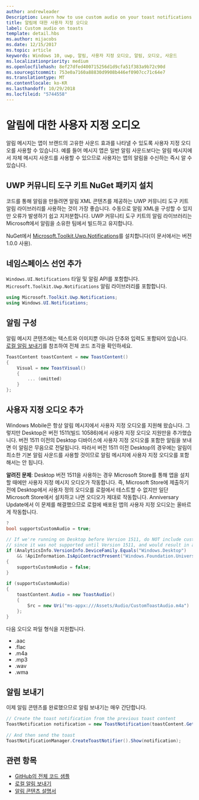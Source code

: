 ```yaml
---
author: andrewleader
Description: Learn how to use custom audio on your toast notifications.
title: 알림에 대한 사용자 지정 오디오
label: Custom audio on toasts
template: detail.hbs
ms.author: mijacobs
ms.date: 12/15/2017
ms.topic: article
keywords: Windows 10, uwp, 알림, 사용자 지정 오디오, 알림, 오디오, 사운드
ms.localizationpriority: medium
ms.openlocfilehash: 8ef27dfed400715256d1d9cfa51f383a9b72c90d
ms.sourcegitcommit: 753e0a7160a88830d9908b446ef0907cc71c64e7
ms.translationtype: MT
ms.contentlocale: ko-KR
ms.lasthandoff: 10/29/2018
ms.locfileid: "5744558"
---
```

# <a name="custom-audio-on-toasts"></a>알림에 대한 사용자 지정 오디오

알림 메시지는 앱이 브랜드의 고유한 사운드 효과를 나타낼 수 있도록 사용자 지정 오디오를 사용할 수 있습니다. 예를 들어 메시지 앱은 일반 알림 사운드보다는 알림 메시지에서 자체 메시지 사운드를 사용할 수 있으므로 사용자는 앱의 알림을 수신하는 즉시 알 수 있습니다.

## <a name="install-uwp-community-toolkit-nuget-package"></a>UWP 커뮤니티 도구 키트 NuGet 패키지 설치

코드를 통해 알림을 만들려면 알림 XML 콘텐츠를 제공하는 UWP 커뮤니티 도구 키트 알림 라이브러리를 사용하는 것이 가장 좋습니다. 수동으로 알림 XML을 구성할 수 있지만 오류가 발생하기 쉽고 지저분합니다. UWP 커뮤니티 도구 키트의 알림 라이브러리는 Microsoft에서 알림을 소유한 팀에서 빌드하고 유지합니다.

NuGet에서 [Microsoft.Toolkit.Uwp.Notifications](https://www.nuget.org/packages/Microsoft.Toolkit.Uwp.Notifications/)를 설치합니다(이 문서에서는 버전 1.0.0 사용).


## <a name="add-namespace-declarations"></a>네임스페이스 선언 추가

`Windows.UI.Notifications` 타일 및 알림 API를 포함합니다. `Microsoft.Toolkit.Uwp.Notifications` 알림 라이브러리를 포함합니다.

```csharp
using Microsoft.Toolkit.Uwp.Notifications;
using Windows.UI.Notifications;
```


## <a name="construct-the-notification"></a>알림 구성

알림 메시지 콘텐츠에는 텍스트와 이미지뿐 아니라 단추와 입력도 포함되어 있습니다. [로컬 알림 보내기](send-local-toast.md)를 참조하여 전체 코드 조각을 확인하세요.

```csharp
ToastContent toastContent = new ToastContent()
{
    Visual = new ToastVisual()
    {
        ... (omitted)
    }
};
```


## <a name="add-the-custom-audio"></a>사용자 지정 오디오 추가

Windows Mobile은 항상 알림 메시지에서 사용자 지정 오디오를 지원해 왔습니다. 그렇지만 Desktop은 버전 1511(빌드 10586)에서 사용자 지정 오디오 지원만을 추가했습니다. 버전 1511 이전의 Desktop 디바이스에 사용자 지정 오디오를 포함한 알림을 보내면 이 알림은 무음으로 전달됩니다. 따라서 버전 1511 이전 Desktop의 경우에는 알림이 최소한 기본 알림 사운드를 사용할 것이므로 알림 메시지에 사용자 지정 오디오를 포함해서는 안 됩니다.

**알려진 문제**: Desktop 버전 1511을 사용하는 경우 Microsoft Store를 통해 앱을 설치할 때에만 사용자 지정 메시지 오디오가 작동합니다. 즉, Microsoft Store에 제출하기 전에 Desktop에서 사용자 정의 오디오를 로컬에서 테스트할 수 없지만 일단 Microsoft Store에서 설치하고 나면 오디오가 제대로 작동합니다. Anniversary Update에서 이 문제를 해결했으므로 로컬에 배포된 앱의 사용자 지정 오디오는 올바르게 작동합니다.

```csharp
?
bool supportsCustomAudio = true;
 
// If we're running on Desktop before Version 1511, do NOT include custom audio
// since it was not supported until Version 1511, and would result in a silent toast.
if (AnalyticsInfo.VersionInfo.DeviceFamily.Equals("Windows.Desktop")
    && !ApiInformation.IsApiContractPresent("Windows.Foundation.UniversalApiContract", 2))
{
    supportsCustomAudio = false;
}
 
if (supportsCustomAudio)
{
    toastContent.Audio = new ToastAudio()
    {
        Src = new Uri("ms-appx:///Assets/Audio/CustomToastAudio.m4a")
    };
}
```

다음 오디오 파일 형식을 지원합니다.

- .aac
- .flac
- .m4a
- .mp3
- .wav
- .wma


## <a name="send-the-notification"></a>알림 보내기

이제 알림 콘텐츠를 완료했으므로 알림 보내기는 매우 간단합니다.

```csharp
// Create the toast notification from the previous toast content
ToastNotification notification = new ToastNotification(toastContent.GetXml());
             
// And then send the toast
ToastNotificationManager.CreateToastNotifier().Show(notification);
```


## <a name="related-topics"></a>관련 항목

- [GitHub의 전체 코드 샘플](https://github.com/WindowsNotifications/quickstart-toast-with-custom-audio)
- [로컬 알림 보내기](send-local-toast.md)
- [알림 콘텐츠 설명서](adaptive-interactive-toasts.md)